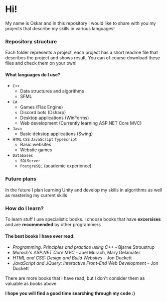 # Hi!
My name is Oskar and in this repository I would like to share with you my projects that describe my skills in various languages!
### Repository structure
Each folder represents a project, each project has a short readme file that describes the project and shows result.
You can of course download these files and check them on your own!

#### What languages do I use?
- `C++`
  + Data structures and algorithms
  + SFML
- `C#`
  + Games (Flax Engine)
  + Discord bots (Dsharp)
  + Desktop applications (WinForms)
  + Web development (Currently learning ASP.NET Core MVC)
- `Java`
  + Basic dekstop applications (Swing)
- `HTML` `CSS` `JavaScript` `TypeScript`
  + Basic websites
  + Website games
- `Databases`
  + `SQLServer`
  + `PostgreSQL` (academic experience)
  
### Future plans
In the future I plan learning Unity and develop my skills in algorithms as well as mastering my current skills
### How do I learn?
To learn stuff I use specialistic books. I choose books that have **excersises** and are **recommended** by other programmers
#### The best books I have ever read:
- *Programming. Principles and practice using C++* - Bjarne Stroustrup
- *Murach's ASP.NET Core MVC* - Joel Murach, Mary Delamater
- *HTML and CSS: Design and Build Websites* - Jon Duckett
- *JavaScript and JQuery: Interactive Front-End Web Development* - Jon Duckett  

There are more books that I have read, but I don't consider them as valuable as books above

**I hope you will find a good time searching through my code :)**

  
 

  

